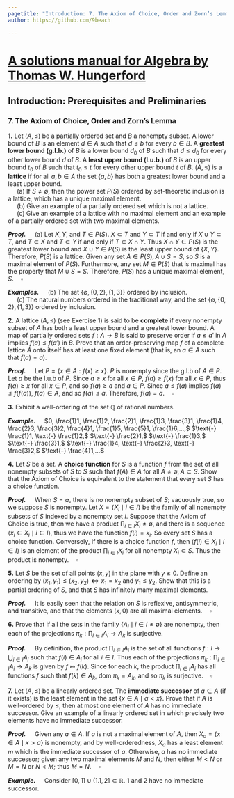 ```yaml
---
pagetitle: "Introduction: 7. The Axiom of Choice, Order and Zorn’s Lemma"
author: https://github.com/9beach

---
```


# [A solutions manual for Algebra by Thomas W. Hungerford](README.md)
## Introduction: Prerequisites and Preliminaries
### 7. The Axiom of Choice, Order and Zorn’s Lemma


**1\.** Let $(A, \le )$ be a partially ordered set and $B$ a nonempty subset.
A lower bound of $B$ is an element $d\in A$ such that $d\le b$ for every
$b\in B$. A **greatest lower bound (g.l.b.)** of $B$ is a lower bound $d_0$
of $B$ such that $d \le d_0$ for every other lower bound $d$ of $B$.
A **least upper bound (l.u.b.)** of $B$ is an upper bound $t_0$ of $B$ such
that $t_0 \le t$ for every other upper bound $t$ of $B$. $(A,\le )$ is a
**lattice** if for all $a, b \in A$ the set $\{a, b\}$ has both a greatest
lower bound and a least upper bound.
\
&nbsp;$\quad$(a) If $S \ne \emptyset$, then the power set $P(S)$ ordered by
set-theoretic inclusion is a lattice, which has a unique maximal element.
\
&nbsp;$\quad$(b) Give an example of a partially ordered set which is not a
lattice.
\
&nbsp;$\quad$(c\) Give an example of a lattice with no maximal element and
an example of a partially ordered set with two maximal elements.

**_Proof._**&nbsp;$\quad$(a) Let $X,Y$, and $T\in P(S)$.
$X \subset T$ and $Y \subset T$ if and only if $X \cup Y \subset T$,
and $T \subset X$ and $T \subset Y$ if and only if $T \subset X \cap Y$.
Thus $X \cap Y\in P(S)$ is the greatest lower bound and
$X \cup Y\in P(S)$ is the least upper
bound of $\left\{{X, Y}\right\}$. Therefore, $P(S)$ is a lattice. Given
any set $A \in P(S), A \cup S = S$, so $S$ is a maximal element of $P(S)$.
Furthermore, any set $M \in P(S)$ that is maximal has the property
that $M \cup S = S$. Therefore, $P(S)$ has a unique maximal element,
$S$.$\quad\square$

**_Examples._**&nbsp;$\quad$(b) The set $\{\emptyset, \{0, 2\}, \{1, 3\}\}$
ordered by inclusion.
\
&nbsp;$\quad$(c\) The natural numbers ordered in the traditional way, and
the set $\{\emptyset, \{0, 2\}, \{1, 3\}\}$ ordered by inclusion.

**2\.** A lattice $(A,\le )$ (see Exercise 1) is said to be **complete** if
every nonempty subset of $A$ has both a least upper bound and a greatest lower
bound. A map of partially ordered sets $f :A\to B$ is said to preserve
order if $a\le a'$ in $A$ implies $f(a) \le f(a')$ in $B$. Prove that an
order-preserving map $f$ of a complete lattice $A$ onto itself has at
least one fixed element (that is, an $a \in A$ such that $f(a) = a$).

**_Proof._**&nbsp;$\quad$Let $P=\{x\in A:f(x)\ge x\}$. $P$ is
nonempty since the g.l.b of $A\in P$. Let $a$ be the l.u.b of $P$. Since
$a\ge x$ for all $x\in P$, $f(a) \ge f(x)$ for all $x\in P$, thus $f(a)\ge
x$ for all $x\in P$, and so $f(a) \ge a$ and $a\in P$. Since $a\le f(a)$
implies $f(a)\le f(f(a))$, $f(a)\in A$, and so $f(a)\le a$. Therefore,
$f(a) = a$.$\quad\square$

**3\.** Exhibit a well-ordering of the set $\mathbb{Q}$ of rational numbers.

**_Example._**&nbsp;$\quad$$0, \frac{1}1, \frac{1}2, \frac{2}1, \frac{1}3,
\frac{3}1, \frac{1}4, \frac{2}3, \frac{3}2, \frac{4}1, \frac{1}5, \frac{5}1,
\frac{1}6,...,$ $\text{-} \frac{1}1, \text{-} \frac{1}2,$
$\text{-} \frac{2}1,$ $\text{-} \frac{1}3,$
$\text{-} \frac{3}1,$ $\text{-} \frac{1}4, \text{-}
\frac{2}3, \text{-} \frac{3}2,$ $\text{-} \frac{4}1,...$

**4\.** Let $S$ be a set. A **choice function** for $S$ is a function $f$ from
the set of all nonempty subsets of $S$ to $S$ such that $f(A) \in A$ for
all $A \ne \emptyset, A\subset S$. Show that the Axiom of Choice is equivalent
to the statement that every set $S$ has a choice function.

**_Proof._**&nbsp;$\quad$When $S = \emptyset$, there is no nonempty
subset of $S$; vacuously true, so we suppose $S$ is nonempty.
Let $X=\{X_i\mid i\in I\}$ be the family of all nonempty subsets of $S$
indexed by a nonempty set $I$.
Suppose that the Axiom of Choice is true, then we have a product
$\prod_{i\in I}X_i\neq\emptyset$, and there is a sequence
$\langle x_i\in X_i\mid i\in I\rangle$, thus we have the function
$f(i)=x_i$. So every set $S$ has a choice function. Conversely, If there is a
choice function $f$, then $\langle f(i)\in X_i\mid i\in I\rangle$ is an
element of the product $\prod_{i\in I}X_i$ for all nonempty $X_i\subset S$.
Thus the product is nonempty.$\quad\square$

**5\.** Let $S$ be the set of all points $(x, y)$ in the plane with $y \le 0$.
Define an ordering by $(x_1,y_1) \le (x_2,y_2) \iff x_1 = x_2$ and $y_1 \le
y_2$. Show that this is a partial ordering of $S$, and that $S$ has
infinitely many maximal elements.

**_Proof._**&nbsp;$\quad$It is easily seen that the relation
on $S$ is reflexive, antisymmetric, and transitive, and that the elements
$(x, 0)$ are all maximal elements.$\quad\square$

**6\.** Prove that if all the sets in the family $\{A_i \mid i \in I \ne
\emptyset\}$ are nonempty, then each of the projections $\pi_k:
\prod_{i\in I} {A_i\to A_k}$ is surjective.

**_Proof._**&nbsp;$\quad$By definition, the product $\prod_{i\in I}{A_i}$
is the set of all functions $f : I \to \bigcup_{i \in I}A_i$ such
that $f(i) \in A_i$ for all $i \in I$. Thus each of the projections
$\pi_k : \prod_{i\in I} {A_i \to A_k}$ is given by $f \mapsto f(k)$.
Since for each $k$, the product $\prod_{i\in I}{A_i}$ has all functions $f$
such that $f(k)\in A_k$, $\text{dom } \pi_k=A_k$, and so
$\pi_k$ is surjective.$\quad\square$

**7\.** Let $(A, \le )$ be a linearly ordered set. The **immediate successor**
of $a \in A$ (if it exists) is the least element in the set $\{x\in A\mid
a<x\}$. Prove that if $A$ is well-ordered by $\le$, then at most one element
of $A$ has no immediate successor. Give an example of a linearly ordered
set in which precisely two elements have no immediate successor.

**_Proof._**&nbsp;$\quad$Given any $a \in A$. If $a$ is not a maximal element
of $A$, then $X_a=\{x \in A\mid x>a\}$ is nonempty, and by
well-orderedness, $X_a$ has a least element $m$ which is the immediate
successor of $a$. Otherwise, $a$ has no immediate successor; given any two
maximal elements $M$ and $N$, then either $M < N$ or $M = N$ or $N < M$; thus
$M = N$.$\quad\square$

**_Example._**&nbsp;$\quad$Consider $\left[0,1\right]\cup\left(1.1,2\right]
\subset \mathbb{R}$.  $1$ and $2$ have no immediate successor.
